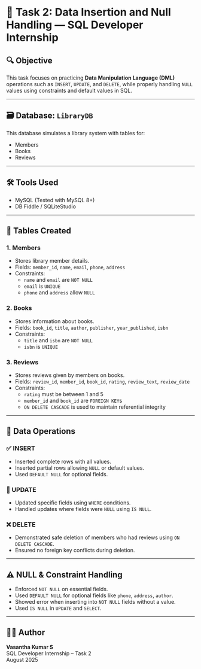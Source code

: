 # 📘 Task 2: Data Insertion and Null Handling — SQL Developer Internship

## 🔍 Objective
This task focuses on practicing **Data Manipulation Language (DML)** operations such as `INSERT`, `UPDATE`, and `DELETE`, while properly handling `NULL` values using constraints and default values in SQL.

---

## 🗃️ Database: `LibraryDB`

This database simulates a library system with tables for:
- Members
- Books
- Reviews

---

## 🛠️ Tools Used
- MySQL (Tested with MySQL 8+)
- DB Fiddle / SQLiteStudio

---

## 📁 Tables Created

### 1. Members
- Stores library member details.
- Fields: `member_id`, `name`, `email`, `phone`, `address`
- Constraints:
  - `name` and `email` are `NOT NULL`
  - `email` is `UNIQUE`
  - `phone` and `address` allow `NULL`

### 2. Books
- Stores information about books.
- Fields: `book_id`, `title`, `author`, `publisher`, `year_published`, `isbn`
- Constraints:
  - `title` and `isbn` are `NOT NULL`
  - `isbn` is `UNIQUE`

### 3. Reviews
- Stores reviews given by members on books.
- Fields: `review_id`, `member_id`, `book_id`, `rating`, `review_text`, `review_date`
- Constraints:
  - `rating` must be between 1 and 5
  - `member_id` and `book_id` are `FOREIGN KEY`s
  - `ON DELETE CASCADE` is used to maintain referential integrity

---

## 💾 Data Operations

### ✅ INSERT
- Inserted complete rows with all values.
- Inserted partial rows allowing `NULL` or default values.
- Used `DEFAULT NULL` for optional fields.

### 🔁 UPDATE
- Updated specific fields using `WHERE` conditions.
- Handled updates where fields were `NULL` using `IS NULL`.

### ❌ DELETE
- Demonstrated safe deletion of members who had reviews using `ON DELETE CASCADE`.
- Ensured no foreign key conflicts during deletion.

---

## ⚠️ NULL & Constraint Handling
- Enforced `NOT NULL` on essential fields.
- Used `DEFAULT NULL` for optional fields like `phone`, `address`, `author`.
- Showed error when inserting into `NOT NULL` fields without a value.
- Used `IS NULL` in `UPDATE` and `SELECT`.


---

## 👨‍💻 Author
**Vasantha Kumar S**  
SQL Developer Internship – Task 2  
August 2025
